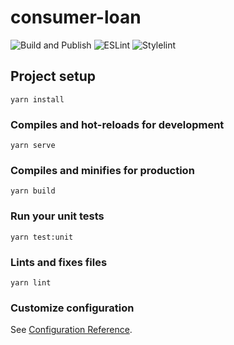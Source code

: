 # consumer-loan

![Build and Publish](https://github.com/modyo/modyo-widgets-retail-consumer-loan/workflows/Build%20and%20Publish/badge.svg)
![ESLint](https://github.com/modyo/modyo-widgets-retail-consumer-loan/workflows/ESLint/badge.svg)
![Stylelint](https://github.com/modyo/modyo-widgets-retail-consumer-loan/workflows/Stylelint/badge.svg)

## Project setup
```
yarn install
```

### Compiles and hot-reloads for development
```
yarn serve
```

### Compiles and minifies for production
```
yarn build
```

### Run your unit tests
```
yarn test:unit
```

### Lints and fixes files
```
yarn lint
```

### Customize configuration
See [Configuration Reference](https://cli.vuejs.org/config/).
